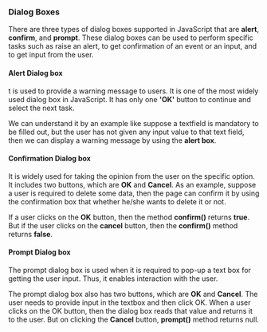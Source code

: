 ### Dialog Boxes

There are three types of dialog boxes supported in JavaScript that are **alert**, **confirm**, and **prompt**. These dialog boxes can be used to perform specific tasks such as raise an alert, to get confirmation of an event or an input, and to get input from the user.

#### Alert Dialog box

t is used to provide a warning message to users. It is one of the most widely used dialog box in JavaScript. It has only one **'OK'** button to continue and select the next task.

We can understand it by an example like suppose a textfield is mandatory to be filled out, but the user has not given any input value to that text field, then we can display a warning message by using the **alert box**.

#### Confirmation Dialog box

It is widely used for taking the opinion from the user on the specific option. It includes two buttons, which are **OK** and **Cancel**. As an example, suppose a user is required to delete some data, then the page can confirm it by using the confirmation box that whether he/she wants to delete it or not.

If a user clicks on the **OK** button, then the method **confirm()** returns **true**. But if the user clicks on the **cancel** button, then the **confirm()** method returns **false**.

#### Prompt Dialog box

The prompt dialog box is used when it is required to pop-up a text box for getting the user input. Thus, it enables interaction with the user.

The prompt dialog box also has two buttons, which are **OK** and **Cancel**. The user needs to provide input in the textbox and then click OK. When a user clicks on the OK button, then the dialog box reads that value and returns it to the user. But on clicking the **Cancel** button, **prompt()** method returns null.